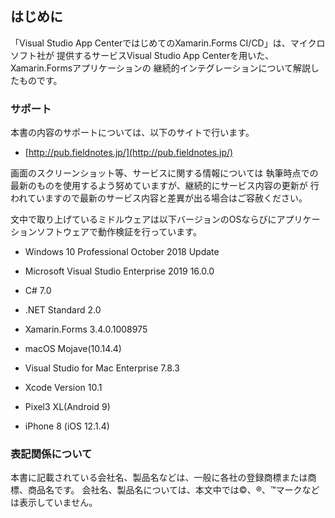 <section class="section1">

# はじめに

「Visual Studio App CenterではじめてのXamarin.Forms CI/CD」は、マイクロソフト社が
提供するサービスVisual Studio App Centerを用いた、Xamarin.Formsアプリケーションの
継続的インテグレーションについて解説したものです。

### サポート

本書の内容のサポートについては、以下のサイトで行います。

- [http://pub.fieldnotes.jp/](http://pub.fieldnotes.jp/)



画面のスクリーンショット等、サービスに関する情報については
執筆時点での最新のものを使用するよう努めていますが、継続的にサービス内容の更新が
行われていますので最新のサービス内容と差異が出る場合はご容赦ください。

文中で取り上げているミドルウェアは以下バージョンのOSならびにアプリケーションソフトウェアで動作検証を行っています。

- Windows 10 Professional October 2018 Update
- Microsoft Visual Studio Enterprise 2019 16.0.0
- C# 7.0
- .NET Standard 2.0
- Xamarin.Forms 3.4.0.1008975

- macOS Mojave(10.14.4)
- Visual Studio for Mac Enterprise 7.8.3
- Xcode Version 10.1

- Pixel3 XL(Android 9)
- iPhone 8 (iOS 12.1.4)

### 表記関係について

本書に記載されている会社名、製品名などは、一般に各社の登録商標または商標、商品名です。
会社名、製品名については、本文中では©、®、™マークなどは表示していません。

</section>